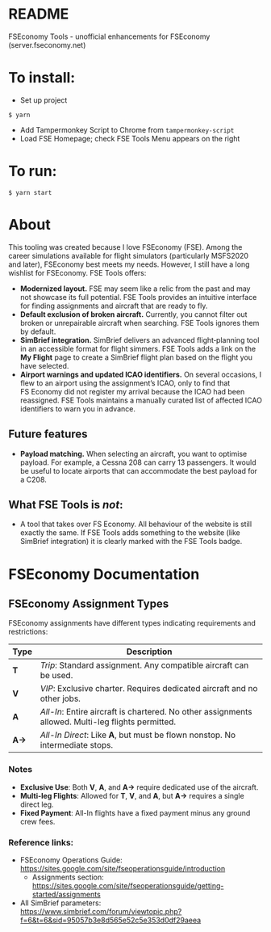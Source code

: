 # README

FSEconomy Tools - unofficial enhancements for FSEconomy (server.fseconomy.net)

# To install:

- Set up project

```
$ yarn
```

- Add Tampermonkey Script to Chrome from `tampermonkey-script`
- Load FSE Homepage; check FSE Tools Menu appears on the right

# To run:

`$ yarn start`

# About

This tooling was created because I love FSEconomy (FSE). Among the career simulations available for flight simulators (particularly MSFS2020 and later), FSEconomy best meets my needs. However, I still have a long wishlist for FSEconomy. FSE Tools offers:

- **Modernized layout.** FSE may seem like a relic from the past and may not showcase its full potential. FSE Tools provides an intuitive interface for finding assignments and aircraft that are ready to fly.
- **Default exclusion of broken aircraft.** Currently, you cannot filter out broken or unrepairable aircraft when searching. FSE Tools ignores them by default.
- **SimBrief integration.** SimBrief delivers an advanced flight‑planning tool in an accessible format for flight simmers. FSE Tools adds a link on the **My Flight** page to create a SimBrief flight plan based on the flight you have selected.
- **Airport warnings and updated ICAO identifiers.** On several occasions, I flew to an airport using the assignment’s ICAO, only to find that FS Economy did not register my arrival because the ICAO had been reassigned. FSE Tools maintains a manually curated list of affected ICAO identifiers to warn you in advance.

## Future features

- **Payload matching.** When selecting an aircraft, you want to optimise payload. For example, a Cessna 208 can carry 13 passengers. It would be useful to locate airports that can accommodate the best payload for a C208.

## What FSE Tools is _not_:

- A tool that takes over FS Economy. All behaviour of the website is still exactly the same. If FSE Tools adds something to the website (like SimBrief integration) it is clearly marked with the FSE Tools badge.

# FSEconomy Documentation

## FSEconomy Assignment Types

FSEconomy assignments have different types indicating requirements and restrictions:

| Type   | Description                                                                                        |
| ------ | -------------------------------------------------------------------------------------------------- |
| **T**  | _Trip_: Standard assignment. Any compatible aircraft can be used.                                  |
| **V**  | _VIP_: Exclusive charter. Requires dedicated aircraft and no other jobs.                           |
| **A**  | _All-In_: Entire aircraft is chartered. No other assignments allowed. Multi-leg flights permitted. |
| **A→** | _All-In Direct_: Like **A**, but must be flown nonstop. No intermediate stops.                     |

### Notes

- **Exclusive Use**: Both **V**, **A**, and **A→** require dedicated use of the aircraft.
- **Multi-leg Flights**: Allowed for **T**, **V**, and **A**, but **A→** requires a single direct leg.
- **Fixed Payment**: All-In flights have a fixed payment minus any ground crew fees.

### Reference links:

- FSEconomy Operations Guide: https://sites.google.com/site/fseoperationsguide/introduction
  - Assignments section: https://sites.google.com/site/fseoperationsguide/getting-started/assignments
- All SimBrief parameters: https://www.simbrief.com/forum/viewtopic.php?f=6&t=6&sid=95057b3e8d565e52c5e353d0df29aeea
